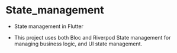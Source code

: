 # State_management
 - State management in Flutter

- This project uses both Bloc and Riverpod State management for managing business logic, and UI state management.
